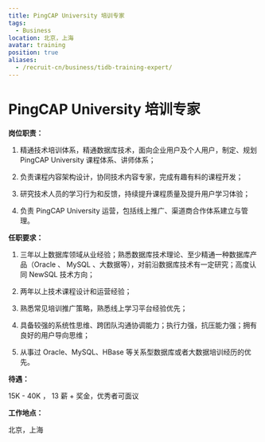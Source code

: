 ```yaml
---
title: PingCAP University 培训专家
tags:
  - Business
location: 北京，上海
avatar: training
position: true
aliases:
  - /recruit-cn/business/tidb-training-expert/
---
```


# PingCAP University 培训专家

**岗位职责：**

1. 精通技术培训体系，精通数据库技术，面向企业用户及个人用户，制定、规划 PingCAP University 课程体系、讲师体系；

2. 负责课程内容架构设计，协同技术内容专家，完成有趣有料的课程开发；

3. 研究技术人员的学习行为和反馈，持续提升课程质量及提升用户学习体验；

4. 负责 PingCAP University 运营，包括线上推广、渠道商合作体系建立与管理。

**任职要求：**

1. 三年以上数据库领域从业经验；熟悉数据库技术理论、至少精通一种数据库产品（Oracle 、 MySQL 、大数据等），对前沿数据库技术有一定研究；高度认同 NewSQL 技术方向；

2. 两年以上技术课程设计和运营经验；

3. 熟悉常见培训推广策略，熟悉线上学习平台经验优先；

4. 具备较强的系统性思维、跨团队沟通协调能力；执行力强，抗压能力强；拥有良好的用户导向思维；

5. 从事过 Oracle、MySQL、HBase 等关系型数据库或者大数据培训经历的优先。

**待遇：**

15K - 40K ， 13 薪 + 奖金，优秀者可面议

**工作地点：**

北京，上海
